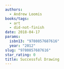```yaml
---
authors:
  - Andrew Loomis
books/tags:
  - art
  - did-not-finish
date: 2018-04-17
params:
  isbn13: "9780857687616"
  year: "2012"
slug: "9780857687616"
star_rating: 0
title: Successful Drawing
---
```


<!--more-->
